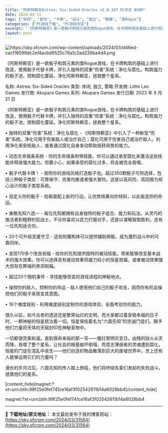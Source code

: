 ```yaml
---
title: "阿斯特赖亚Astrea: Six-Sided Oracles v1.0.347 PC中文 868M"
date: 2024-03-11
tags: ["休闲", "冒险", "卡牌", "战斗", "独立", "策略", "类Rogue"]
categories: ["PC游戏下载", "PC游戏专区"]
excerpt: "《阿斯特赖亚》是一款骰子构筑元素的类Rogue游戏，在卡牌构筑的基础上进行改造，使用骰子代替卡牌，并引入独特的双重“伤害”系统：净化与腐化。构筑强力的骰子池，控制腐化蔓延，净化阿斯特赖亚，拯救整个星系。 名称: Astrea: Six-Sided Oracles 类型: 休闲, 独立, 策略 开发商&hellip;"
layout: post
---
```


<img class="transparent aligncenter" src="https://sky.sfcrom.com/wp-content/uploads/2024/03/d46ed-cacf18599dc2ef4acbd9525c76a1c2ad230ba4d4.png" alt="https://sky.sfcrom.com/wp-content/uploads/2024/03/d46ed-cacf18599dc2ef4acbd9525c76a1c2ad230ba4d4.png" />

《阿斯特赖亚》是一款骰子构筑元素的类Rogue游戏，在卡牌构筑的基础上进行改造，使用骰子代替卡牌，并引入独特的双重“伤害”系统：净化与腐化。构筑强力的骰子池，控制腐化蔓延，净化阿斯特赖亚，拯救整个星系。

名称: Astrea: Six-Sided Oracles
类型: 休闲, 独立, 策略
开发商: Little Leo Games
发行商: Akupara Games
系列: Akupara Games
发行日期: 2023 年 9 月 21 日

《阿斯特赖亚》是一款骰子构筑元素的类Rogue游戏，在卡牌构筑的基础上进行改造，使用骰子代替卡牌，并引入独特的双重“伤害”系统：净化与腐化。构筑强力的骰子池，控制腐化蔓延，净化阿斯特赖亚，拯救整个星系。

• 独特的双重“伤害”系统：净化与腐化 - 《阿斯特赖亚》中引入了一种新型“伤害”系统。净化可用于伤害敌人或治疗自己；腐化可用于伤害自己或治疗敌人。利用净化来安抚敌人，或者通过腐化自身发动帮助扭转局势的能力。

• 动态生命值条系统 - 你的生命值条附带技能，你可以通过承受腐化来激活这些技能并释放强大能力。但要小心，如果承受的腐化过多，将会被完全吞噬。

• 骰子代替卡牌！ - 按照你的游戏风格打造骰子池。超过350颗骰子可供选择，包括三种骰子类型：可靠保守、完美均衡或者强大冒险。这是以高风险、高回报为核心设计的骰子类型系统。

• 自定义你的骰子 - 给骰面配上新的行动，让优势结果向你倾斜，以此锻造你的命运。

• 勇敢先知六选一 - 每位先知都拥有自身独特的骰子组合、能力和玩法。从灵巧的施法者到粗野的狂战士，不论你喜欢以武力打服对手，还是以谋略智取胜利，总有一位先知适合你。

• 20个可升级支援守卫 - 这些附魔构体可以提供辅助掷骰，成为激烈战斗中的可靠同伴。

• 发现170多个改良祝福 - 给你的先知提供独特的被动技能，带来能够改变基本战术的强大效果。你可以选择具有被动效果但威力较小的恒星祝福，或者被动效果强大但存在弊端的黑洞祝福。

• 超过20个随机事件 - 寻找能够改变的游戏进程的神秘地点。

• 操控你的敌人，控制你的命运 - 敌人使用他们自己的骰子攻击，因而你有机会操控他们的骰子来改变其意图。

• 16个难度级别 - 利用难度级别定制你的游戏体验，全面考验你的能力。

很久以前，如今古老的遗迹还是繁荣灿烂的文明，而大家都过着安稳幸福的日子时，一颗神秘的恒星统治着一切。恒星保佑着名为“六面先知”的忠诚门徒们，赐予他们力量将天体的天赋封印在神秘圣物中。

一切都很完美和谐。直到宿命来临的那一天——腥红黎明灾变日。凶残的狱火从天而降，吞噬了整个星系，让社会的根基崩坏倒塌，而意志薄弱者的灵魂遭到腐化。恒星的门徒在混乱中丧生——他们创造的物品散落到巨大的废墟世界中。世上还有人能够运用它们的力量吗？

漫长的岁月过后，六面先知的传人踏上旅程，他们将终结先辈们发起的失败战斗，拯救他们的星系。

[content_hide]magnet:?xt=urn:btih:99f25e0fef741ce16af3f02542611b14a6028bb4[/content_hide]

<!--wechatfans start-->magnet:?xt=urn:btih:99f25e0fef741ce16af3f02542611b14a6028bb4<!--wechatfans end-->

---
📖 **下载地址/原文地址：** 本文最初发布于我的博客网站：[https://sky.sfcrom.com/2024/03/31564](https://sky.sfcrom.com/2024/03/31564)

